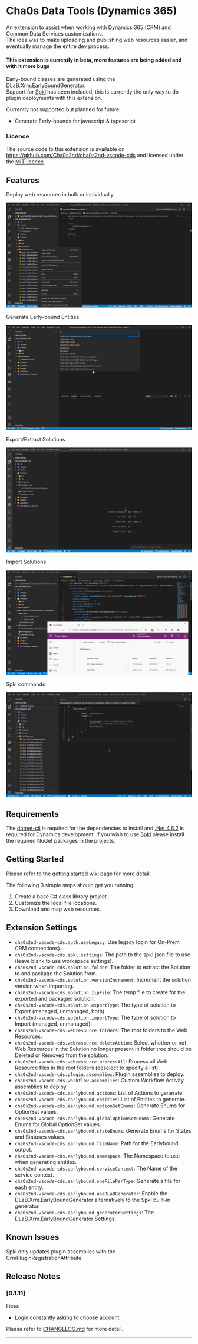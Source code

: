 # Cha0s Data Tools (Dynamics 365)

An extension to assist when working with Dynamics 365 (CRM) and Common Data Services customizations.<br>The idea was to make uploading and publishing web resources easier, and eventually manage the entire dev process.

#### This extension is currently in beta, more features are being added and with it more bugs

Early-bound classes are generated using the [DLaB.Xrm.EarlyBoundGenerator](https://github.com/daryllabar/DLaB.Xrm.XrmToolBoxTools/wiki/Early-Bound-Generator).<br>
Support for [Spkl](https://github.com/scottdurow/SparkleXrm/wiki/spkl) has been included, this is currently the only way to do plugin deployments with this extension.

Currently not supported but planned for future:
* Generate Early-bounds for javascript & typescript

### Licence

The source code to this extension is available on https://github.com/Cha0s2nd/cha0s2nd-vscode-cds and licensed under the [MIT licence](https://cha0s2nd.neocities.org/vscode/extensions/cds/license.html).

## Features

Deploy web resources in bulk or individually.

![deploy-webresources](media/samples/deploy-webresources.gif)

Generate Early-bound Entities

![earlybound](media/samples/earlybound.gif)

Export/Extract Solutions

![deploy-webresources](media/samples/export-solution.gif)

Import Solutions

![deploy-webresources](media/samples/import-solution.gif)

Spkl commands

![deploy-webresources-spkl](media/samples/spkl.gif)

## Requirements

The [dotnet-cli](https://dotnet.microsoft.com/download/) is required for the dependencies to install and [.Net 4.6.2](https://dotnet.microsoft.com/download/) is required for Dynamics development.
If you wish to use [Spkl](https://www.nuget.org/packages/spkl/) please install the required NuGet packages in the projects.

## Getting Started

Please refer to the [getting started wiki page](https://github.com/Cha0s2nd/cha0s2nd-vscode-cds/wiki/Getting-Started) for more detail.

The following 3 simple steps should get you running:
1. Create a base C# class library project.
2. Customize the local file locations.
3. Download and map web resources.

## Extension Settings

* `cha0s2nd-vscode-cds.auth.useLegacy`: Use legacy login for On-Prem CRM connections).
* `cha0s2nd-vscode-cds.spkl.settings`: The path to the spkl.json file to use (leave blank to use workspace settings).
* `cha0s2nd-vscode-cds.solution.folder`: The folder to extract the Solution to and package the Solution from.
* `cha0s2nd-vscode-cds.solution.versionIncrement`: Increment the solution version when importing.
* `cha0s2nd-vscode-cds.solution.zipFile`: The temp file to create for the exported and packaged solution.
* `cha0s2nd-vscode-cds.solution.exportType`: The type of solution to Export (managed, unmanaged, both).
* `cha0s2nd-vscode-cds.solution.importType`: The type of solution to Import (managed, unmanaged).
* `cha0s2nd-vscode-cds.webresource.folders`: The root folders to the Web Resources.
* `cha0s2nd-vscode-cds.webresource.deleteAction`: Select whether or not Web Resources in the Solution no longer present in folder tree should be Deleted or Removed from the solution.
* `cha0s2nd-vscode-cds.webresource.processAll`: Process all Web Resource files in the root folders (deselect to specify a list).
* `cha0s2nd-vscode-cds.plugin.assemblies`: Plugin assemblies to deploy.
* `cha0s2nd-vscode-cds.workflow.assemblies`: Custom Workflow Activity assemblies to deploy.
* `cha0s2nd-vscode-cds.earlybound.actions`: List of Actions to generate.
* `cha0s2nd-vscode-cds.earlybound.entities`: List of Entities to generate.
* `cha0s2nd-vscode-cds.earlybound.optionSetEnums`: Generate Enums for OptionSet values.
* `cha0s2nd-vscode-cds.earlybound.globalOptionSetEnums`: Generate Enums for Global OptionSet values.
* `cha0s2nd-vscode-cds.earlybound.stateEnums`: Generate Enums for States and Statuses values.
* `cha0s2nd-vscode-cds.earlybound.fileName`: Path for the Earlybound output.
* `cha0s2nd-vscode-cds.earlybound.namespace`: The Namespace to use when generating entities.
* `cha0s2nd-vscode-cds.earlybound.serviceContext`: The Name of the service context.
* `cha0s2nd-vscode-cds.earlybound.oneFilePerType`: Generate a file for each entity.
* `cha0s2nd-vscode-cds.earlybound.useDLaBGenerator`: Enable the DLaB.Xrm.EarlyBoundGenerator alternatively to the Spkl built-in generator.
* `cha0s2nd-vscode-cds.earlybound.generatorSettings`: The [DLaB.Xrm.EarlyBoundGenerator](https://github.com/daryllabar/DLaB.Xrm.XrmToolBoxTools/wiki/Early-Bound-Generator) Settings.

## Known Issues

Spkl only updates plugin assemblies with the CrmPluginRegistrationAttribute

## Release Notes

### [0.1.11]
Fixes
- Login constantly asking to choose account

Please refer to [CHANGELOG.md](https://github.com/Cha0s2nd/cha0s2nd-vscode-cds/blob/master/CHANGELOG.md) for more detail.

-----------------------------------------------------------------------------------------------------------